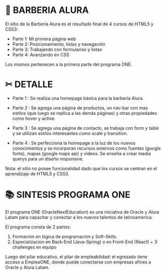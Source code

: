 # 🧔 BARBERIA ALURA

El sitio de la Barbería Alura es el resultado final de 4 cursos de HTML5 y CSS3:

* Parte 1: Mi primera página web
* Parte 2: Posicionamiento, listas y navegación
* Parte 3: Trabajando con formularios y listas
* Parte 4: Avanzando en CSS

Los mismos pertenecen a la primera parte del programa ONE.

# ✂ DETALLE

* Parte 1 : Se realiza una homepage básica para la barbería Alura.

* Parte 2 : Se agrega una página de productos, un nav-bar con mas estilos (que luego se replica a las demás páginas) y otras propiedades como hover y active.

* Parte 3 : Se agrega una página de contacto, se trabaja con form y table y se utilizan estilos interesantes como scale y transition.

* Parte 4 : Se perfecciona la homepage a la luz de los nuevos conocimientos y se incorporan recursos externos como fuentes (google fonts), mapas (google maps api) y videos. Se enseña a crear media querys para un diseño responsive.

Nota: el sitio no posee funcionalidad dado que los cursos se centran en el aprendizaje de HTML5 y CSS3.

# 📚 SINTESIS PROGRAMA ONE
El programa ONE (OracleNextEducation) es una iniciativa de Oracle y Alura Latam para capacitar y conectar a los nuevos talentos de latinoamerica.

El programa consta de 2 partes:

1. Formación en lógica de programación y Soft-Skills.
2. Especializacion en Back-End (Java-Spring) o en Front-End (React) + 3 challenges en equipo

Luego del pilar educativo, el pilar de empleabilidad: el egresado tiene acceso a EmpleaONE, donde puede conectarse con empresas afines a Oracle y Alura Latam.



